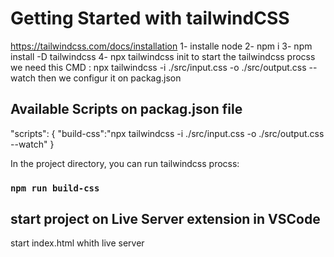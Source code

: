 # Getting Started with tailwindCSS
https://tailwindcss.com/docs/installation
1- installe node
2- npm i
3- npm install -D tailwindcss
4- npx tailwindcss init
to start the tailwindcss procss we need this CMD : 
npx tailwindcss -i ./src/input.css -o ./src/output.css --watch
then we configur it on packag.json 

## Available Scripts on packag.json file
"scripts": {
    "build-css":"npx tailwindcss -i ./src/input.css -o ./src/output.css --watch"
  }

In the project directory, you can run tailwindcss procss:

### `npm run build-css`
## start project on Live Server extension in VSCode
start index.html whith live server